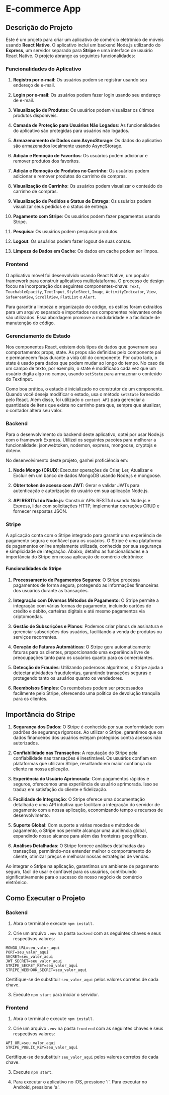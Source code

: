 # E-commerce App

## Descrição do Projeto

Este é um projeto para criar um aplicativo de comércio eletrônico de móveis usando **React Native**. O aplicativo inclui um backend Node.js utilizando do **Express**, um servidor separado para **Stripe** e uma interface de usuário React Native. O projeto abrange as seguintes funcionalidades:

### Funcionalidades do Aplicativo

1. **Registro por e-mail**: Os usuários podem se registrar usando seu endereço de e-mail.

2. **Login por e-mail**: Os usuários podem fazer login usando seu endereço de e-mail.

3. **Visualização de Produtos**: Os usuários podem visualizar os últimos produtos disponíveis.

4. **Camada de Proteção para Usuários Não Logados**: As funcionalidades do aplicativo são protegidas para usuários não logados.

5. **Armazenamento de Dados com AsyncStorage**: Os dados do aplicativo são armazenados localmente usando AsyncStorage.

6. **Adição e Remoção de Favoritos**: Os usuários podem adicionar e remover produtos dos favoritos.

7. **Adição e Remoção de Produtos no Carrinho**: Os usuários podem adicionar e remover produtos do carrinho de compras.

8. **Visualização do Carrinho**: Os usuários podem visualizar o conteúdo do carrinho de compras.

9. **Visualização de Pedidos e Status de Entrega**: Os usuários podem visualizar seus pedidos e o status de entrega.

10. **Pagamento com Stripe**: Os usuários podem fazer pagamentos usando Stripe.

11. **Pesquisa**: Os usuários podem pesquisar produtos.

12. **Logout**: Os usuários podem fazer logout de suas contas.

13. **Limpeza de Dados em Cache**: Os dados em cache podem ser limpos.

### Frontend

O aplicativo móvel foi desenvolvido usando React Native, um popular framework para construir aplicativos multiplataforma. O processo de design focou na incorporação dos seguintes componentes-chave: `Text`, `TouchableOpacity`, `TextInput`, `StyleSheet`, `Image`, `ActivityIndicator`, `View`, `SafeAreaView`, `ScrollView`, `FlatList` e `Alert`.

Para garantir a limpeza e organização do código, os estilos foram extraídos para um arquivo separado e importados nos componentes relevantes onde são utilizados. Essa abordagem promove a modularidade e a facilidade de manutenção do código.

### Gerenciamento de Estado

Nos componentes React, existem dois tipos de dados que governam seu comportamento: props, state. As props são definidas pelo componente pai e permanecem fixas durante a vida útil do componente. Por outro lado, o state é usado para dados que podem mudar ao longo do tempo. No caso de um campo de texto, por exemplo, o state é modificado cada vez que um usuário digita algo no campo, usando `setState` para armazenar o conteúdo do TextInput.

Como boa prática, o estado é inicializado no construtor de um componente. Quando você deseja modificar o estado, usa o método `setState` fornecido pelo React. Além disso, foi utilizado o `context API` para gerenciar a quantidade de itens que existe no carrinho para que, sempre que atualizar, o contador altera seu valor.

### Backend

Para o desenvolvimento do backend deste aplicativo, optei por usar Node.js com o framework Express. Utilizei os seguintes pacotes para melhorar a funcionalidade: jsonwebtoken, nodemon, express, mongoose, cryptojs e dotenv.

No desenvolvimento deste projeto, ganhei proficiência em:

1. **Node Mongo (CRUD)**: Executar operações de Criar, Ler, Atualizar e Excluir em um banco de dados MongoDB usando Node.js e mongoose.

2. **Obter token de acesso com JWT**: Gerar e validar JWTs para autenticação e autorização do usuário em sua aplicação Node.js.

3. **API RESTful do Node.js**: Construir APIs RESTful usando Node.js e Express, lidar com solicitações HTTP, implementar operações CRUD e fornecer respostas JSON.

### Stripe

A aplicação conta com o Stripe integrado para garantir uma experiência de pagamento segura e confiável para os usuários. O Stripe é uma plataforma de pagamentos online amplamente utilizada, conhecida por sua segurança e simplicidade de integração. Abaixo, detalho as funcionalidades e a importância do Stripe em nossa aplicação de comércio eletrônico:

#### Funcionalidades do Stripe

1. **Processamento de Pagamentos Seguros**: O Stripe processa pagamentos de forma segura, protegendo as informações financeiras dos usuários durante as transações.

2. **Integração com Diversos Métodos de Pagamento**: O Stripe permite a integração com várias formas de pagamento, incluindo cartões de crédito e débito, carteiras digitais e até mesmo pagamentos via criptomoedas.

3. **Gestão de Subscrições e Planos**: Podemos criar planos de assinatura e gerenciar subscrições dos usuários, facilitando a venda de produtos ou serviços recorrentes.

4. **Geração de Faturas Automáticas**: O Stripe gera automaticamente faturas para os clientes, proporcionando uma experiência livre de preocupações tanto para os usuários quanto para os comerciantes.

5. **Detecção de Fraudes**: Utilizando poderosos algoritmos, o Stripe ajuda a detectar atividades fraudulentas, garantindo transações seguras e protegendo tanto os usuários quanto os vendedores.

6. **Reembolsos Simples**: Os reembolsos podem ser processados facilmente pelo Stripe, oferecendo uma política de devolução tranquila para os clientes.

## Importância do Stripe

1. **Segurança dos Dados**: O Stripe é conhecido por sua conformidade com padrões de segurança rigorosos. Ao utilizar o Stripe, garantimos que os dados financeiros dos usuários estejam protegidos contra acessos não autorizados.

2. **Confiabilidade nas Transações**: A reputação do Stripe pela confiabilidade nas transações é inestimável. Os usuários confiam em plataformas que utilizam Stripe, resultando em maior confiança do cliente na nossa aplicação.

3. **Experiência do Usuário Aprimorada**: Com pagamentos rápidos e seguros, oferecemos uma experiência de usuário aprimorada. Isso se traduz em satisfação do cliente e fidelização.

4. **Facilidade de Integração**: O Stripe oferece uma documentação detalhada e uma API intuitiva que facilitam a integração do servidor de pagamento com a nossa aplicação, economizando tempo e recursos de desenvolvimento.

5. **Suporte Global**: Com suporte a várias moedas e métodos de pagamento, o Stripe nos permite alcançar uma audiência global, expandindo nosso alcance para além das fronteiras geográficas.

6. **Análises Detalhadas**: O Stripe fornece análises detalhadas das transações, permitindo-nos entender melhor o comportamento do cliente, otimizar preços e melhorar nossas estratégias de vendas.

Ao integrar o Stripe na aplicação, garantimos um ambiente de pagamento seguro, fácil de usar e confiável para os usuários, contribuindo significativamente para o sucesso do nosso negócio de comércio eletrônico.

## Como Executar o Projeto

### Backend

1. Abra o terminal e execute `npm install`.

2. Crie um arquivo `.env` na pasta `backend` com as seguintes chaves e seus respectivos valores:

```env
MONGO_URL=seu_valor_aqui
PORT=seu_valor_aqui
SECRET=seu_valor_aqui
JWT_SECRET=seu_valor_aqui
STRIPE_SECRET_KEY=seu_valor_aqui
STRIPE_WEBHOOK_SECRET=seu_valor_aqui
```

Certifique-se de substituir `seu_valor_aqui` pelos valores corretos de cada chave.

3. Execute `npm start` para iniciar o servidor.

### Frontend

1. Abra o terminal e execute `npm install`.

2. Crie um arquivo `.env` na pasta `frontend` com as seguintes chaves e seus respectivos valores:

```env
API_URL=seu_valor_aqui
STRIPE_PUBLIC_KEY=seu_valor_aqui
```

Certifique-se de substituir `seu_valor_aqui` pelos valores corretos de cada chave.

3. Execute `npm start`.

4. Para executar o aplicativo no iOS, pressione 'i'. Para executar no Android, pressione 'a'.
